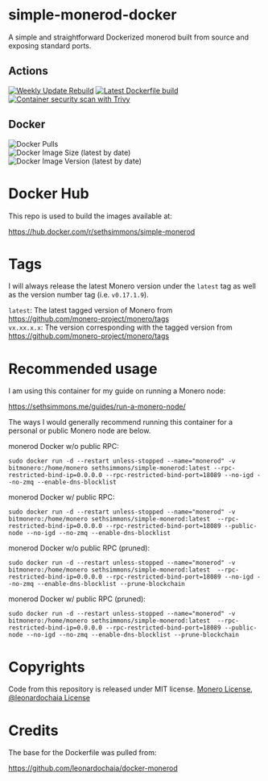 # simple-monerod-docker
A simple and straightforward Dockerized monerod built from source and exposing standard ports.

## Actions

[![Weekly Update Rebuild](https://github.com/sethsimmons/simple-monerod-docker/actions/workflows/update-base-image.yml/badge.svg)](https://github.com/sethsimmons/simple-monerod-docker/actions/workflows/update-base-image.yml) 
[![Latest Dockerfile build](https://github.com/sethsimmons/simple-monerod-docker/actions/workflows/update-image-on-push.yml/badge.svg)](https://github.com/sethsimmons/simple-monerod-docker/actions/workflows/update-image-on-push.yml)  
[![Container security scan with Trivy](https://github.com/sethsimmons/simple-monerod-docker/actions/workflows/trivy-analysis.yml/badge.svg)](https://github.com/sethsimmons/simple-monerod-docker/actions/workflows/trivy-analysis.yml)

## Docker

![Docker Pulls](https://img.shields.io/docker/pulls/sethsimmons/simple-monerod)  
![Docker Image Size (latest by date)](https://img.shields.io/docker/image-size/sethsimmons/simple-monerod)  
![Docker Image Version (latest by date)](https://img.shields.io/docker/v/sethsimmons/simple-monerod)  

# Docker Hub
This repo is used to build the images available at:

https://hub.docker.com/r/sethsimmons/simple-monerod

# Tags
I will always release the latest Monero version under the `latest` tag as well as the version number tag (i.e. `v0.17.1.9`).

`latest`: The latest tagged version of Monero from https://github.com/monero-project/monero/tags  
`vx.xx.x.x`: The version corresponding with the tagged version from https://github.com/monero-project/monero/tags

# Recommended usage

I am using this container for my guide on running a Monero node:

https://sethsimmons.me/guides/run-a-monero-node/

The ways I would generally recommend running this container for a personal or public Monero node are below.

monerod Docker w/o public RPC:

```
sudo docker run -d --restart unless-stopped --name="monerod" -v bitmonero:/home/monero sethsimmons/simple-monerod:latest --rpc-restricted-bind-ip=0.0.0.0 --rpc-restricted-bind-port=18089 --no-igd --no-zmq --enable-dns-blocklist
```

monerod Docker w/ public RPC:
```
sudo docker run -d --restart unless-stopped --name="monerod" -v bitmonero:/home/monero sethsimmons/simple-monerod:latest  --rpc-restricted-bind-ip=0.0.0.0 --rpc-restricted-bind-port=18089 --public-node --no-igd --no-zmq --enable-dns-blocklist
```

monerod Docker w/o public RPC (pruned):
```
sudo docker run -d --restart unless-stopped --name="monerod" -v bitmonero:/home/monero sethsimmons/simple-monerod:latest  --rpc-restricted-bind-ip=0.0.0.0 --rpc-restricted-bind-port=18089 --no-igd --no-zmq --enable-dns-blocklist --prune-blockchain
```

monerod Docker w/ public RPC (pruned):
```
sudo docker run -d --restart unless-stopped --name="monerod" -v bitmonero:/home/monero sethsimmons/simple-monerod:latest  --rpc-restricted-bind-ip=0.0.0.0 --rpc-restricted-bind-port=18089 --public-node --no-igd --no-zmq --enable-dns-blocklist --prune-blockchain
```

# Copyrights

Code from this repository is released under MIT license. [Monero License](https://github.com/monero-project/monero/blob/master/LICENSE), [@leonardochaia License](https://github.com/leonardochaia/docker-monerod/blob/master/LICENSE)

# Credits
The base for the Dockerfile was pulled from:

https://github.com/leonardochaia/docker-monerod
